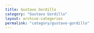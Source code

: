 ```yaml
---
title: Gustavo Gordillo
category: "Gustavo Gordillo"
layout: archive-categories
permalink: "category/gustavo-gordillo"
---
```

